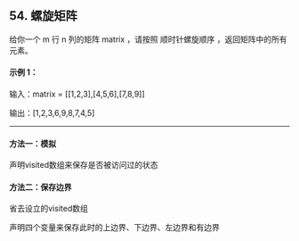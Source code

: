 ## 54. 螺旋矩阵
给你一个 m 行 n 列的矩阵 matrix ，请按照 顺时针螺旋顺序 ，返回矩阵中的所有元素。

 

#### 示例 1：


输入：matrix = [[1,2,3],[4,5,6],[7,8,9]]

输出：[1,2,3,6,9,8,7,4,5]

----------
#### 方法一：模拟  
声明visited数组来保存是否被访问过的状态
#### 方法二：保存边界
省去设立的visited数组   

声明四个变量来保存此时的上边界、下边界、左边界和有边界
